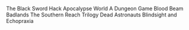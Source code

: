 The Black Sword Hack
Apocalypse World
A Dungeon Game
Blood Beam Badlands 
The Southern Reach Trilogy
Dead Astronauts
Blindsight and Echopraxia


